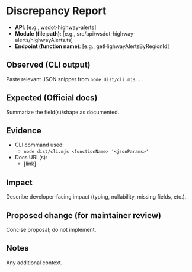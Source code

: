 # Discrepancy Report

- **API**: [e.g., wsdot-highway-alerts]
- **Module (file path)**: [e.g., src/api/wsdot-highway-alerts/highwayAlerts.ts]
- **Endpoint (function name)**: [e.g., getHighwayAlertsByRegionId]

## Observed (CLI output)

Paste relevant JSON snippet from `node dist/cli.mjs ...`

## Expected (Official docs)

Summarize the field(s)/shape as documented.

## Evidence

- CLI command used:
  - `node dist/cli.mjs <functionName> '<jsonParams>'`
- Docs URL(s):
  - [link]

## Impact

Describe developer-facing impact (typing, nullability, missing fields, etc.).

## Proposed change (for maintainer review)

Concise proposal; do not implement.

## Notes

Any additional context.
